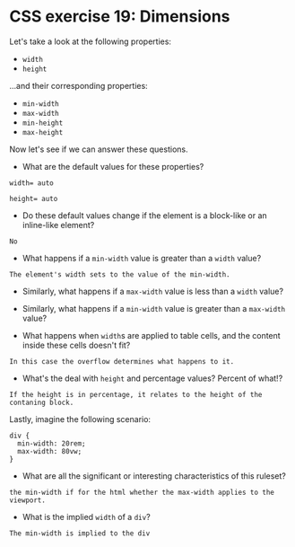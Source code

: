 # CSS exercise 19: Dimensions

Let's take a look at the following properties:

- `width`
- `height`

…and their corresponding properties:

- `min-width`
- `max-width`
- `min-height`
- `max-height`

Now let's see if we can answer these questions.

- What are the default values for these properties?
```
width= auto

height= auto
```
- Do these default values change if the element is a block-like or an inline-like element?
```
No
```
- What happens if a `min-width` value is greater than a `width` value?
```
The element's width sets to the value of the min-width.
```
- Similarly, what happens if a `max-width` value is less than a `width` value?
- Similarly, what happens if a `min-width` value is greater than a `max-width` value?

- What happens when `width`s are applied to table cells, and the content inside these cells doesn't fit?
```
In this case the overflow determines what happens to it.
```
- What's the deal with `height` and percentage values? Percent of what!?
```
If the height is in percentage, it relates to the height of the contaning block.
```
Lastly, imagine the following scenario:

```
div {
  min-width: 20rem;
  max-width: 80vw;
}
```

- What are all the significant or interesting characteristics of this ruleset?
```
the min-width if for the html whether the max-width applies to the viewport.
```
- What is the implied `width` of a `div`?
```
The min-width is implied to the div
```
